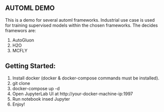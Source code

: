 ## AUTOML DEMO

This is a demo for several automl frameworks. Industrial use case is used for training supervised models within the chosen frameworks. The decides framewors are:

1. AutoGluon
2. H2O
3. MCFLY

## Getting Started:

1. Install docker (docker & docker-compose commands must be installed).
2. git clone
3. docker-compose up -d
4. Open JupyterLab UI at http://your-docker-machine-ip:1997
5. Run notebook insed Jupyter
6. Enjoy!
